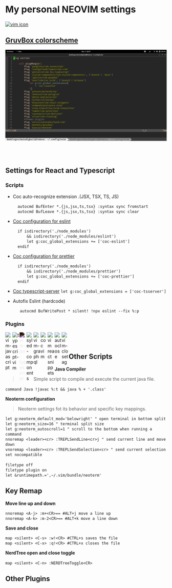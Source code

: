 # My personal NEOVIM settings # 

[<img
    alt="vim icon"
    width="60px"
    align="center"
    src="https://www.svgrepo.com/show/354105/neovim.svg"
/>][neovim]

## [GruvBox colorscheme ](https://github.com/morhetz/gruvbox) ##

<img
    alt="gruvbox print"
    src="./assets/images/gruvboxprint.png"
/>

<br/> <br/>

## Settings for React and Typescript ##

### Scripts ###

- Coc auto-recognize extension .(JSX, TSX, TS, JS)  
    
        autocmd BufEnter *.{js,jsx,ts,tsx} :syntax sync fromstart
	    autocmd BufLeave *.{js,jsx,ts,tsx} :syntax sync clear

- [Coc configuration for eslint][coc-eslint]  

        if isdirectory('./node_modules')
            && isdirectory('./node_modules/eslint')
            let g:coc_global_extensions += ['coc-eslint']
        endif

- [Coc configuration for prettier][coc-prettier]  

        if isdirectory('./node_modules')
	        && isdirectory('./node_modules/prettier')
		    let g:coc_global_extensions += ['coc-prettier']
        endif

- [Coc typescript-server][coc-tsserver]
    `let g:coc_global_extensions = ['coc-tsserver']`

- Autofix Eslint (hardcode)  

         autocmd BufWritePost * silent! !npx eslint --fix %:p

### Plugins ###

[<img
    alt="vim-javascript"
    align="left"
    width="22px"
    src="https://www.svgrepo.com/show/349419/javascript.svg"
/>][vim-javascript]
[<img
    alt="typescript-vim"
    align="left"
    width="22px"
    src="https://www.svgrepo.com/show/349540/typescript.svg"
/>][typescript-vim]
[<img
    alt="vim-jsx-typescript"
    align="left"
    width="22px"
    src="https://w7.pngwing.com/pngs/661/898/png-transparent-react-javascript-library-web-development-vue-js-funding-icon-logo-symmetry-web-development-thumbnail.png"
    style="filter: invert(100%);"
/>][vim-jsx-typescript]
[<img
    alt="syled-components"
    align="left"
    width="22px"
    src="https://www.svgrepo.com/show/374104/styled.svg"
/>][styled-components]
[<img
    alt="vim-graphql"
    align="left"
    width="22px"
    src="https://www.svgrepo.com/show/353834/graphql.svg"
/>][vim-graphql]
[<img
    alt="coc vim"
    align="left"
    width="22px"
    src="https://user-images.githubusercontent.com/251450/55009068-f4ed2780-501c-11e9-9a3b-cf3aa6ab9272.png"
/>][coc-vim]
[<img
    alt="vim react snippets"
    align="left"
    width="22px"
    src="https://www.svgrepo.com/show/354259/react.svg"
/>][vim-react-snippets]
[<img
    alt="autoclose"
    align="left"
    width="22px"
    src="https://www.nicepng.com/png/detail/947-9477772_html-closing-tag-red-circle.png"
/>][vim-autoclose]
[<img
    alt="vim-closetag"
    align="left"
    width="22px"
    src="https://www.svgrepo.com/show/250451/coding-html.svg"
/>][vim-autoclose-tag]

<br/> <br/>

## Other Scripts ## 
**Java Compiler**  
> Simple script to compile and execute the current java file.
   
`command Java !javac %:t && java % + '.class'`
  
**Neoterm configuration**  
> Neoterm settings fot its behavior and specific key mappings.  
    
    let g:neoterm_default_mod='belowright' " open terminal in bottom split
    let g:neoterm_size=16 " terminal split size
    let g:neoterm_autoscroll=1 " scroll to the bottom when running a command
    nnoremap <leader><cr> :TREPLSendLine<cr>j " send current line and move down
    vnoremap <leader><cr> :TREPLSendSelection<cr> " send current selection
    set nocompatible
    
    filetype off
    filetype plugin on
    let &runtimepath.=',~/.vim/bundle/neoterm' 

## Key Remap ##

**Move line up and down**  
    
    nnoremap <A-j> :m+<CR>== #ALT+j move a line up
    nnoremap <A-k> :m-2<CR>== #ALT+k move a line down
    

**Save and close**

    map <silent> <C-s> :w!<CR> #CTRL+s saves the file
    map <silent> <C-x> :q!<CR> #CTRL+x closes the file
    

**NerdTree open and close toggle**  

`map <silent> <C-n> :NERDTreeToggle<CR>` 

  

## Other Plugins ##


<!-- URL variables -->
[neovim]: https://neovim.io
[coc-eslint]: https://github.com/neoclide/coc-eslint
[coc-prettier]: https://github.com/neoclide/coc-prettier
[coc-tsserver]: https://github.com/neoclide/coc-tsserver
[vim-javascript]: https://github.com/pangloss/vim-javascript
[typescript-vim]: https://github.com/leafgarland/typescript-vim
[vim-jsx-typescript]: https://github.com/peitalin/vim-jsx-typescript
[styled-components]: https://github.com/styled-components/vim-styled-components
[vim-graphql]: https://github.com/jparise/vim-graphql
[coc-vim]: https://github.com/neoclide/coc.nvim
[vim-react-snippets]: https://github.com/mlaursen/vim-react-snippets
[vim-autoclose]: https://github.com/Townk/vim-autoclose
[vim-autoclose-tag]: https://github.com/alvan/vim-closetag
